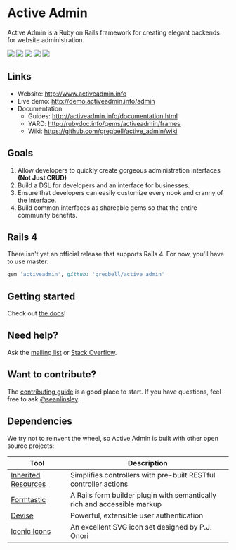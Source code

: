 # Active Admin

Active Admin is a Ruby on Rails framework for creating elegant backends for website administration.

[![](https://api.travis-ci.org/gregbell/active_admin.png)](http://travis-ci.org/gregbell/active_admin)
[![](https://codeclimate.com/github/gregbell/active_admin.png)](https://codeclimate.com/github/gregbell/active_admin)
[![](https://gemnasium.com/gregbell/active_admin.png)](https://gemnasium.com/gregbell/active_admin)
[![](https://coveralls.io/repos/gregbell/active_admin/badge.png)](https://coveralls.io/r/gregbell/active_admin)
[![](http://origin.shields.io/gittip/activeadmin.png)](https://www.gittip.com/activeadmin)

## Links

* Website: <http://www.activeadmin.info>
* Live demo: <http://demo.activeadmin.info/admin>
* Documentation
  * Guides: <http://activeadmin.info/documentation.html>
  * YARD: <http://rubydoc.info/gems/activeadmin/frames>
  * Wiki: <https://github.com/gregbell/active_admin/wiki>

## Goals

1. Allow developers to quickly create gorgeous administration interfaces __(Not Just CRUD)__
2. Build a DSL for developers and an interface for businesses.
3. Ensure that developers can easily customize every nook and cranny of the interface.
4. Build common interfaces as shareable gems so that the entire community benefits.

## Rails 4

There isn't yet an official release that supports Rails 4. For now, you'll have to use master:
```ruby
gem 'activeadmin', github: 'gregbell/active_admin'
```

## Getting started

Check out [the docs](https://github.com/gregbell/active_admin/blob/master/docs/0-installation.md)!

## Need help?

Ask the [mailing list](http://groups.google.com/group/activeadmin) or
[Stack Overflow](http://stackoverflow.com/questions/tagged/activeadmin).

## Want to contribute?

The [contributing guide](https://github.com/gregbell/active_admin/blob/master/CONTRIBUTING.md)
is a good place to start. If you have questions, feel free to ask
[@seanlinsley](https://twitter.com/seanlinsley).

## Dependencies

We try not to reinvent the wheel, so Active Admin is built with other open source projects:

Tool                  | Description
--------------------- | -----------
[Inherited Resources] | Simplifies controllers with pre-built RESTful controller actions
[Formtastic]          | A Rails form builder plugin with semantically rich and accessible markup
[Devise]              | Powerful, extensible user authentication
[Iconic Icons]        | An excellent SVG icon set designed by P.J. Onori

[Inherited Resources]: https://github.com/josevalim/inherited_resources
[Formtastic]: https://github.com/justinfrench/formtastic
[Devise]: https://github.com/plataformatec/devise
[Iconic Icons]: http://somerandomdude.com/projects/iconic
